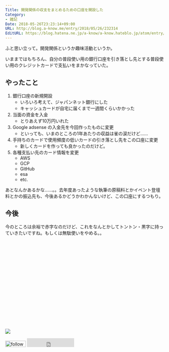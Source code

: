 ```yaml
---
Title: 開発関係の収支をまとめるための口座を開設した
Category:
- 雑記
Date: 2018-05-26T23:23:14+09:00
URL: http://blog.a-know.me/entry/2018/05/26/232314
EditURL: https://blog.hatena.ne.jp/a-know/a-know.hateblo.jp/atom/entry/17391345971648233939
---
```


ふと思い立って。開発関係というか趣味活動というか。


いままではもちろん、自分の普段使い用の銀行口座を引き落とし先とする普段使い用のクレジットカードで支払いをまかなっていた。

## やったこと

1. 銀行口座の新規開設
    - いろいろ考えて、ジャパンネット銀行にした
    - キャッシュカードが自宅に届くまで一週間くらいかかった
1. 当面の資金を入金
    - とりあえず10万円いれた
1. Google adsense の入金先を今回作ったものに変更
    - といっても、いまのところの1年あたりの収益は雀の涙だけど......
1. 手持ちのカードで使用頻度の低いカードの引き落とし先をこの口座に変更
    - 新しくカードを作っても良かったのだけど。
1. 各種支払い先のカード情報を変更
    - AWS
    - GCP
    - GitHub
    - esa
    - etc.

あとなんかあるかな......。。去年度あったような執筆の原稿料とかイベント登壇料とかの振込先も、今後あるかどうかわかんないけど、この口座にするつもり。

## 今後
今のところは余裕で赤字なのだけど、これをなんとかしてトントン・黒字に持っていきたいですね。もしくは無駄使いをやめる。。

<div>
<br>
<script async src="//pagead2.googlesyndication.com/pagead/js/adsbygoogle.js"></script>
<!-- article-bottom2 -->
<ins class="adsbygoogle"
     style="display:inline-block;width:300px;height:250px"
     data-ad-client="ca-pub-3463034538369189"
     data-ad-slot="5274552934"></ins>
<script>
(adsbygoogle = window.adsbygoogle || []).push({});
</script>

<a href="http://bit.ly/grass-graph" target='blank' rel="nofollow"><img src="https://cdn-ak.f.st-hatena.com/images/fotolife/a/a-know/20170405/20170405220342.png"></a>
<br>
</div>

<div>
<a href='http://cloud.feedly.com/#subscription%2Ffeed%2Fhttp%3A%2F%2Fblog.a-know.me%2Ffeed'  target='blank'><img id='feedlyFollow' src='http://s3.feedly.com/img/follows/feedly-follow-rectangle-volume-small_2x.png' alt='follow us in feedly' width='65' height='20'></a>



<iframe src="http://blog.hatena.ne.jp/a-know/a-know.hateblo.jp/subscribe/iframe" allowtransparency="true" frameborder="0" scrolling="no" width="150" height="28"></iframe>
</div>

